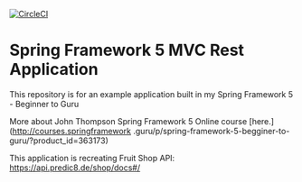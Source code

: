 [![CircleCI](https://circleci.com/gh/springframeworkguru/spring5-mvc-rest.svg?style=svg)](https://circleci.com/gh/springframeworkguru/spring5-mvc-rest)
# Spring Framework 5 MVC Rest Application

This repository is for an example application built in my Spring Framework 5 - Beginner to Guru

More about John Thompson Spring Framework 5 Online course [here.](http://courses.springframework
.guru/p/spring-framework-5-begginer-to-guru/?product_id=363173)

This application is recreating Fruit Shop API: https://api.predic8.de/shop/docs#/